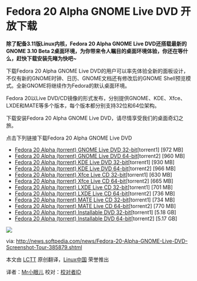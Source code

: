 Fedora 20 Alpha GNOME Live DVD 开放下载
================================================================================
**除了配备3.11版Linux内核，Fedora 20 Alpha GNOME Live DVD还搭载最新的GNOME 3.10 Beta 2桌面环境，为你带来令人瞩目的桌面环境体验，你还在等什么，赶快下载安装先睹为快吧~**

下载Fedora 20 Alpha GNOME Live DVD的用户可以率先体验全新的面板设计，不仅有新的GNOME时钟、日历、GNOME文档还有修改后的GNOME Shell预览模式。全新GNOME将继续作为Fedora的默认桌面环境。

Fedora 20以Live DVD/CD镜像的形式发布，分别提供GNOME、KDE、Xfce、LXDE和MATE等多个版本，每个版本都分别支持32位和64位架构。

下载安装Fedora 20 Alpha GNOME Live DVD，请尽情享受我们的桌面奇幻之旅。

点击下列链接下载Fedora 20 Alpha GNOME Live DVD

- [Fedora 20 Alpha (torrent) GNOME Live DVD 32-bit][1][torrent1] [972 MB]
- [Fedora 20 Alpha (torrent) GNOME Live DVD 64-bit][2][torrent2] [960 MB]
- [Fedora 20 Alpha (torrent) KDE Live DVD 32-bit][3][torrent1] [930 MB]
- [Fedora 20 Alpha (torrent) KDE Live DVD 64-bit][4][torrent2] [966 MB]
- [Fedora 20 Alpha (torrent) Xfce Live CD 32-bit][5][torrent1] [630 MB]
- [Fedora 20 Alpha (torrent) Xfce Live CD 64-bit][6][torrent2] [665 MB]
- [Fedora 20 Alpha (torrent) LXDE Live CD 32-bit][7][torrent1] [701 MB]
- [Fedora 20 Alpha (torrent) LXDE Live CD 64-bit][8][torrent2] [736 MB]
- [Fedora 20 Alpha (torrent) MATE Live CD 32-bit][9][torrent1] [734 MB]
- [Fedora 20 Alpha (torrent) MATE Live CD 64-bit][10][torrent2] [770 MB]
- [Fedora 20 Alpha (torrent) Installable DVD 32-bit][11][torrent1] [5.18 GB]
- [Fedora 20 Alpha (torrent) Installable DVD 64-bit][12][torrent2] [5.17 GB]


![](http://i1-news.softpedia-static.com/images/news2/Fedora-20-Alpha-GNOME-Live-DVD-Screenshot-Tour-385879-2.jpg)


via: http://news.softpedia.com/news/Fedora-20-Alpha-GNOME-Live-DVD-Screenshot-Tour-385879.shtml

本文由 [LCTT][] 原创翻译，[Linux中国][] 荣誉推出

译者：[Mr小眼儿] 校对：[校对者ID][]

[LCTT]:https://github.com/LCTT/TranslateProject
[Linux中国]:http://linux.cn/portal.php
[Mr小眼儿]:http://linux.cn/space/14801
[校对者ID]:http://linux.cn/space/校对者ID

[1]:http://torrent.fedoraproject.org/torrents/Fedora-Live-Desktop-i686-20-Alpha.torrent
[2]:http://torrent.fedoraproject.org/torrents/Fedora-Live-Desktop-x86_64-20-Alpha.torrent
[3]:http://torrent.fedoraproject.org/torrents/Fedora-Live-KDE-i686-20-Alpha.torrent
[4]:http://torrent.fedoraproject.org/torrents/Fedora-Live-KDE-x86_64-20-Alpha.torrent
[5]:http://torrent.fedoraproject.org/torrents/Fedora-Live-XFCE-i686-20-Alpha.torrent
[6]:http://torrent.fedoraproject.org/torrents/Fedora-Live-XFCE-x86_64-20-Alpha.torrent
[7]:http://torrent.fedoraproject.org/torrents/Fedora-Live-LXDE-i686-20-Alpha.torrent
[8]:http://torrent.fedoraproject.org/torrents/Fedora-Live-LXDE-x86_64-20-Alpha.torrent
[9]:http://torrent.fedoraproject.org/torrents/Fedora-Live-MATE-Compiz-i686-20-Alpha.torrent
[10]:http://torrent.fedoraproject.org/torrents/Fedora-Live-MATE-Compiz-x86_64-20-Alpha.torrent
[11]:http://torrent.fedoraproject.org/torrents/Fedora-20-Alpha-i386-DVD.torrent
[12]:http://torrent.fedoraproject.org/torrents/Fedora-20-Alpha-x86_64-DVD.torrent